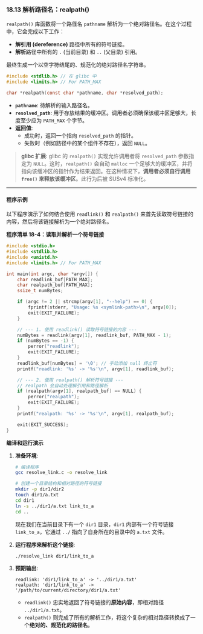 ### **18.13 解析路径名：realpath()**

`realpath()` 库函数将一个路径名 `pathname` 解析为一个绝对路径名。在这个过程中，它会完成以下工作：

  * **解引用 (dereference)** 路径中所有的符号链接。
  * **解析**路径中所有的 `.` (当前目录) 和 `..` (父目录) 引用。

最终生成一个以空字符结尾的、规范化的绝对路径名字符串。

```c
#include <stdlib.h> // 在 glibc 中
#include <limits.h> // For PATH_MAX

char *realpath(const char *pathname, char *resolved_path);
```

  * **`pathname`**: 待解析的输入路径名。
  * **`resolved_path`**: 用于存放结果的缓冲区。调用者必须确保该缓冲区足够大，长度至少应为 `PATH_MAX` 个字节。
  * **返回值**:
      * 成功时，返回一个指向 `resolved_path` 的指针。
      * 失败时（例如路径中的某个组件不存在），返回 `NULL`。

> **glibc 扩展**:
> glibc 的 `realpath()` 实现允许调用者将 `resolved_path` 参数指定为 `NULL`。这时，`realpath()` 会自动 `malloc` 一个足够大的缓冲区，并将指向该缓冲区的指针作为结果返回。在这种情况下，**调用者必须自行调用 `free()` 来释放该缓冲区**。此行为后被 SUSv4 标准化。

-----

#### **程序示例**

以下程序演示了如何结合使用 `readlink()` 和 `realpath()` 来首先读取符号链接的内容，然后将该链接解析为一个绝对路径名。

**程序清单 18-4：读取并解析一个符号链接**

```c
#include <stdio.h>
#include <stdlib.h>
#include <unistd.h>
#include <limits.h> // For PATH_MAX

int main(int argc, char *argv[]) {
    char readlink_buf[PATH_MAX];
    char realpath_buf[PATH_MAX];
    ssize_t numBytes;

    if (argc != 2 || strcmp(argv[1], "--help") == 0) {
        fprintf(stderr, "Usage: %s <symlink-path>\n", argv[0]);
        exit(EXIT_FAILURE);
    }

    // --- 1. 使用 readlink() 读取符号链接的内容 ---
    numBytes = readlink(argv[1], readlink_buf, PATH_MAX - 1);
    if (numBytes == -1) {
        perror("readlink");
        exit(EXIT_FAILURE);
    }
    readlink_buf[numBytes] = '\0'; // 手动添加 null 终止符
    printf("readlink: '%s' -> '%s'\n", argv[1], readlink_buf);

    // --- 2. 使用 realpath() 解析符号链接 ---
    // realpath 会自动处理解引用和路径解析
    if (realpath(argv[1], realpath_buf) == NULL) {
        perror("realpath");
        exit(EXIT_FAILURE);
    }
    printf("realpath: '%s' -> '%s'\n", argv[1], realpath_buf);

    exit(EXIT_SUCCESS);
}
```

**编译和运行演示**

1.  **准备环境**:

    ```bash
    # 编译程序
    gcc resolve_link.c -o resolve_link

    # 创建一个目录结构和相对路径的符号链接
    mkdir -p dir1/dir2
    touch dir1/a.txt
    cd dir1
    ln -s ../dir1/a.txt link_to_a
    cd .. 
    ```

    现在我们在当前目录下有一个 `dir1` 目录，`dir1` 内部有一个符号链接 `link_to_a`，它通过 `../` 指向了自身所在的目录中的 `a.txt` 文件。

2.  **运行程序来解析这个链接**:

    ```bash
    ./resolve_link dir1/link_to_a
    ```

3.  **预期输出**:

    ```
    readlink: 'dir1/link_to_a' -> '../dir1/a.txt'
    realpath: 'dir1/link_to_a' -> '/path/to/current/directory/dir1/a.txt'
    ```

      * `readlink()` 忠实地返回了符号链接的**原始内容**，即相对路径 `../dir1/a.txt`。
      * `realpath()` 则完成了所有的解析工作，将这个复杂的相对路径转换成了一个**绝对的、规范化的路径名**。